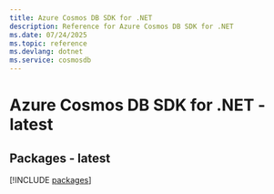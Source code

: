 ```yaml
---
title: Azure Cosmos DB SDK for .NET
description: Reference for Azure Cosmos DB SDK for .NET
ms.date: 07/24/2025
ms.topic: reference
ms.devlang: dotnet
ms.service: cosmosdb
---
```

# Azure Cosmos DB SDK for .NET - latest
## Packages - latest
[!INCLUDE [packages](cosmos-db-index.md)]